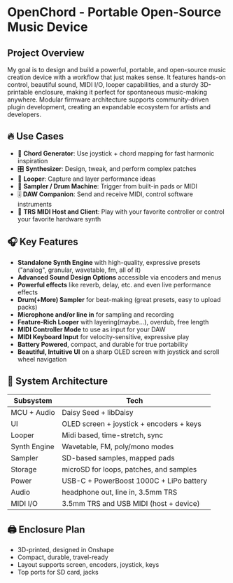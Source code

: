 # OpenChord - Portable Open-Source Music Device

## Project Overview

My goal is to design and build a powerful, portable, and open-source music creation device with a workflow that just makes sense. It features hands-on control, beautiful sound, MIDI I/O, looper capabilities, and a sturdy 3D-printable enclosure, making it perfect for spontaneous music-making anywhere. Modular firmware architecture supports community-driven plugin development, creating an expandable ecosystem for artists and developers.

## 🔥 Use Cases

* 🎹 **Chord Generator**: Use joystick + chord mapping for fast harmonic inspiration
* 🎛️ **Synthesizer**: Design, tweak, and perform complex patches
* 🔁 **Looper**: Capture and layer performance ideas
* 🥁 **Sampler / Drum Machine**: Trigger from built-in pads or MIDI
* 🎚️ **DAW Companion**: Send and receive MIDI, control software instruments
* 🎼 **TRS MIDI Host and Client**: Play with your favorite controller or control your favorite hardware synth

## 🎧 Key Features

* **Standalone Synth Engine** with high-quality, expressive presets ("analog", granular, wavetable, fm, all of it)
* **Advanced Sound Design Options** accessible via encoders and menus
* **Powerful effects** like reverb, delay, etc. and even live performance effects
* **Drum(+More) Sampler** for beat-making (great presets, easy to upload packs)
* **Microphone and/or line in** for sampling and recording
* **Feature-Rich Looper** with layering(maybe...), overdub, free length
* **MIDI Controller Mode** to use as input for your DAW
* **MIDI Keyboard Input** for velocity-sensitive, expressive play
* **Battery Powered**, compact, and durable for true portability
* **Beautiful, Intuitive UI** on a sharp OLED screen with joystick and scroll wheel navigation

## 🧩 System Architecture

| Subsystem | Tech |
|-----------|------|
| MCU + Audio | Daisy Seed + libDaisy |
| UI | OLED screen + joystick + encoders + keys |
| Looper | Midi based, time-stretch, sync |
| Synth Engine | Wavetable, FM, poly/mono modes |
| Sampler | SD-based samples, mapped pads |
| Storage | microSD for loops, patches, and samples |
| Power | USB-C + PowerBoost 1000C + LiPo battery |
| Audio | headphone out, line in, 3.5mm TRS |
| MIDI I/O | 3.5mm TRS and USB MIDI (host + device) |

## 🖨️ Enclosure Plan

* 3D-printed, designed in Onshape
* Compact, durable, travel-ready
* Layout supports screen, encoders, joystick, keys
* Top ports for SD card, jacks